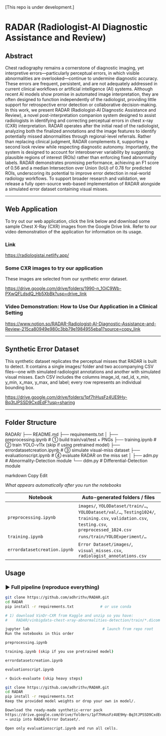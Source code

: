 [This repo is under development.]
# RADAR (Radiologist-AI Diagnostic Assistance and Review)

## Abstract

Chest radiography remains a cornerstone of diagnostic imaging, yet interpretive errors—particularly perceptual errors, in which visible abnormalities
are overlooked—continue to undermine diagnostic accuracy. These errors
are frequent, persistent, and are not adequately addressed in current clinical
workflows or artificial intelligence (AI) systems. Although recent AI models
show promise in automated image interpretation, they are often designed
to function independently of the radiologist, providing little support for retrospective error detection or collaborative decision-making. In this work,
we present RADAR (Radiologist-AI Diagnostic Assistance and Review), a
novel post-interpretation companion system designed to assist radiologists in
identifying and correcting perceptual errors in chest x-ray (CXR) interpretation. RADAR operates after the initial read of the radiologist, analyzing
both the finalized annotations and the image features to identify potentially
missed abnormalities through regional-level referrals. Rather than replacing clinical judgment, RADAR complements it, supporting a second look
review while respecting diagnostic autonomy. Importantly, the system is designed to account for interobserver variability by suggesting plausible regions
of interest (ROIs) rather than enforcing fixed abnormality labels. RADAR
demonstrates promising performance, achieving an F1 score of 0.56 and a
median Intersection over Union (IoU) of 0.78 for predicted ROIs, underscoring its potential to improve error detection in real-world radiology workflows.
To support broader research and validation, we release a fully open-source
web-based implementation of RADAR alongside a simulated error dataset
containing visual misses.

------------------------------------------------------------------------

## Web Application

To try out our web application, click the link below and download some sample Chest X-Ray (CXR) images from the Google Drive link. Refer to our video demonstration of the application for information on its usage.  

### Link

https://radiologistai.netlify.app/ 

### Some CXR images to try our application 

These images are selected from our synthetic error dataset.

https://drive.google.com/drive/folders/1990-n_1OiC9Wb-PXwQFLdsdQ_Hb5XbBk?usp=drive_link

### Video Demonstration: How to Use Our Application in a Clinical Setting

https://www.notion.so/RADAR-Radiologist-AI-Diagnostic-Assistance-and-Review-215ca80949e980c3bb79e1984955eba1?source=copy_link

------------------------------------------------------------------------

## Synthetic Error Dataset

This synthetic dataset replicates the perceptual misses that RADAR is built to detect. It contains a single images/ folder and two accompanying CSV files—one with simulated radiologist annotations and another with simulated visual misses. Each CSV includes the columns image_id, rad_id, x_min, y_min, x_max, y_max, and label; every row represents an individual bounding box.

https://drive.google.com/drive/folders/1pf7hHusFz4UE9Hy-Bq3tJPSSD9CxdEdF?usp=sharing

------------------------------------------------------------------------

## Folder Structure

RADAR/
├── README.md
├── requirements.txt
│
├── preprocessing.ipynb # ① build train/val/test + PNGs
├── training.ipynb # ② train YOLO-v11x (skip if using pretrained model)
├── errordatasetcreation.ipynb # ③ simulate visual-miss dataset
├── evaluationscript.ipynb # ④ evaluate RADAR on the miss set
│
├── adm.py # Abnormality-Detection module
└── ddm.py # Differential-Detection module

markdown
Copy
Edit

*What appears automatically after you run the notebooks*

| Notebook | Auto-generated folders / files |
|----------|--------------------------------|
| `preprocessing.ipynb` | `images/`, `YOLODataset/train/…`, `YOLODataset/val/…`, `Testing1024/`, `training.csv`, `validation.csv`, `testing.csv`, `preprocessed_1024.csv` |
| `training.ipynb` | `runs/train/YOLOExperiment/…` |
| `errordatasetcreation.ipynb` | `Error Dataset/images/`, `visual_misses.csv`, `radiologist_annotations.csv` |


## Usage

### ▶️ Full pipeline (reproduce everything)

```bash
git clone https://github.com/adhrithv/RADAR.git
cd RADAR
pip install -r requirements.txt            # or use conda

# 1) download VinDr-CXR from Kaggle and unzip so you have:
#    RADAR/vinbigdata-chest-xray-abnormalities-detection/train/*.dicom

jupyter lab                                 # launch from repo root
Run the notebooks in this order

preprocessing.ipynb

training.ipynb (skip if you use pretrained model)

errordatasetcreation.ipynb

evaluationscript.ipynb

⚡ Quick-evaluate (skip heavy steps)

git clone https://github.com/adhrithv/RADAR.git
cd RADAR
pip install -r requirements.txt
Keep the provided model weights or drop your own in model/.

Download the ready-made synthetic-error pack
https://drive.google.com/drive/folders/1pf7hHusFz4UE9Hy-Bq3tJPSSD9CxdEdF
→ unzip into RADAR/Error Dataset/.

Open only evaluationscript.ipynb and run all cells.
